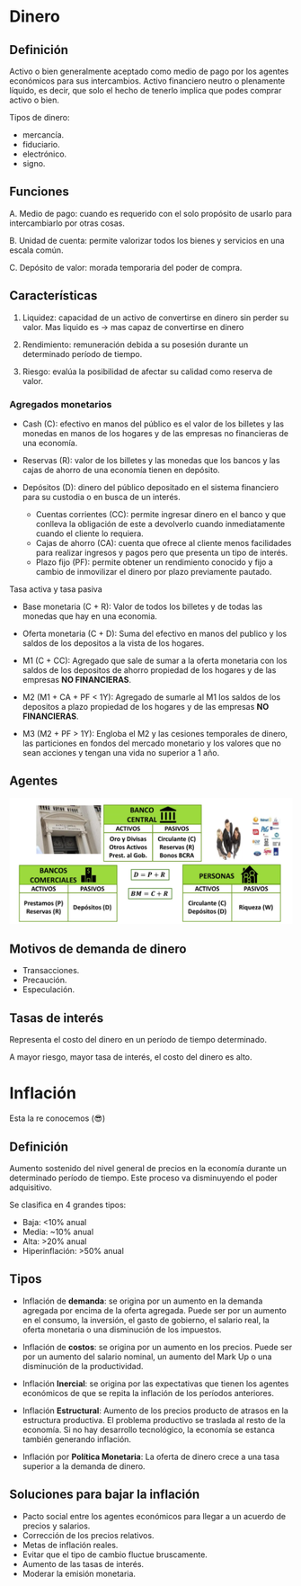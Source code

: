 # Dinero

## Definición

Activo o bien generalmente aceptado como medio de pago por los agentes económicos para sus intercambios. Activo financiero neutro o plenamente líquido, es decir, que solo el hecho de tenerlo implica que podes comprar activo o bien.

Tipos de dinero:

- mercancía.
- fiduciario.
- electrónico.
- signo.

## Funciones

A. Medio de pago: cuando es requerido con el solo propósito de usarlo para intercambiarlo por otras cosas.

B. Unidad de cuenta: permite valorizar todos los bienes y servicios en una escala común.

C. Depósito de valor: morada temporaria del poder de compra.

## Características

1. Liquidez: capacidad de un activo de convertirse en dinero sin perder su valor. Mas liquido es -> mas capaz de convertirse en dinero 

2. Rendimiento: remuneración debida a su posesión durante un determinado período de tiempo.

3. Riesgo: evalúa la posibilidad de afectar su calidad como reserva de valor.

### Agregados monetarios

- Cash (C): efectivo en manos del público es el valor de los billetes y las monedas en manos de los hogares y de las empresas no financieras de una economía.

- Reservas (R): valor de los billetes y las monedas que los bancos y las cajas de ahorro de una economía tienen en depósito.

- Depósitos (D): dinero del público depositado en el sistema financiero para su custodia o en busca de un interés.
  - Cuentas corrientes (CC): permite ingresar dinero en el banco y que conlleva la obligación de este a devolverlo cuando inmediatamente cuando el cliente lo requiera.
  - Cajas de ahorro (CA): cuenta que ofrece al cliente menos facilidades para realizar ingresos y pagos pero que presenta un tipo de interés.
  - Plazo fijo (PF): permite obtener un rendimiento conocido y fijo a cambio de inmovilizar el dinero por plazo previamente pautado.

Tasa activa y tasa pasiva

- Base monetaria (C + R): Valor de todos los billetes y de todas las monedas que hay en una economia.

- Oferta monetaria (C + D): Suma del efectivo en manos del publico y los saldos de los depositos a la vista de los hogares.

- M1 (C + CC): Agregado que sale de sumar a la oferta monetaria con los saldos de los depositos de ahorro propiedad de los hogares y de las empresas **NO FINANCIERAS**.

- M2 (M1 + CA + PF < 1Y): Agregado de sumarle al M1 los saldos de los depositos a plazo propiedad de los hogares y de las empresas **NO FINANCIERAS**.

- M3 (M2 + PF > 1Y): Engloba el M2 y las cesiones temporales de dinero, las particiones en fondos del mercado monetario y los valores que no sean acciones y tengan una vida no superior a 1 año.

## Agentes

![Agentes de la economía](imagenes/agentes.png)

## Motivos de demanda de dinero

- Transacciones.
- Precaución.
- Especulación.

## Tasas de interés

Representa el costo del dinero en un período de tiempo determinado.

A mayor riesgo, mayor tasa de interés, el costo del dinero es alto.

# Inflación
Esta la re conocemos (😎)

## Definición

Aumento sostenido del nivel general de precios en la economía durante un determinado período de tiempo. Este proceso va disminuyendo el poder adquisitivo.

Se clasifica en 4 grandes tipos:

- Baja: <10% anual
- Media: ~10% anual
- Alta: >20% anual <!-- Argentina la cabra🐐 -->
- Hiperinflación: >50% anual

## Tipos

- Inflación de **demanda**: se origina por un aumento en la demanda agregada por encima de la oferta agregada. Puede ser por un aumento en el consumo, la inversión, el gasto de gobierno, el salario real, la oferta monetaria o una disminución de los impuestos.

- Inflación de **costos**: se origina por un aumento en los precios. Puede ser por un aumento del salario nominal, un aumento del Mark Up o una disminución de la productividad.

- Inflación **Inercial**: se origina por las expectativas que tienen los agentes económicos de que se repita la inflación de los períodos anteriores. 

- Inflación **Estructural**: Aumento de los precios producto de atrasos en la estructura productiva. El problema productivo se traslada al resto de la economía. Si no hay desarrollo tecnológico, la economía se estanca también generando inflación.

- Inflación por **Política Monetaria**: La oferta de dinero crece a una tasa superior a la demanda de dinero.

## Soluciones para bajar la inflación

- Pacto social entre los agentes económicos para llegar a un acuerdo de precios y salarios.
- Corrección de los precios relativos.
- Metas de inflación reales.
- Evitar que el tipo de cambio fluctue bruscamente.
- Aumento de las tasas de interés.
- Moderar la emisión monetaria.


